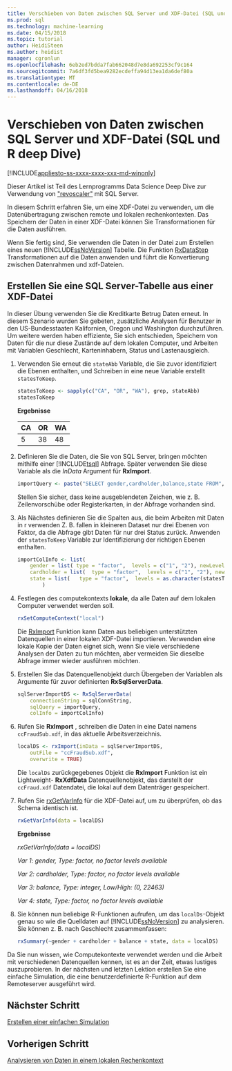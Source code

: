 ```yaml
---
title: Verschieben von Daten zwischen SQL Server und XDF-Datei (SQL und R deep Dive) | Microsoft Docs
ms.prod: sql
ms.technology: machine-learning
ms.date: 04/15/2018
ms.topic: tutorial
author: HeidiSteen
ms.author: heidist
manager: cgronlun
ms.openlocfilehash: 6eb2ed7bdda7fab662048d7e8da692253cf9c164
ms.sourcegitcommit: 7a6df3fd5bea9282ecdeffa94d13ea1da6def80a
ms.translationtype: MT
ms.contentlocale: de-DE
ms.lasthandoff: 04/16/2018
---
```

# <a name="move-data-between-sql-server-and-xdf-file-sql-and-r-deep-dive"></a>Verschieben von Daten zwischen SQL Server und XDF-Datei (SQL und R deep Dive)
[!INCLUDE[appliesto-ss-xxxx-xxxx-xxx-md-winonly](../../includes/appliesto-ss-xxxx-xxxx-xxx-md-winonly.md)]

Dieser Artikel ist Teil des Lernprogramms Data Science Deep Dive zur Verwendung von ["revoscaler"](https://docs.microsoft.com/machine-learning-server/r-reference/revoscaler/revoscaler) mit SQL Server.

In diesem Schritt erfahren Sie, um eine XDF-Datei zu verwenden, um die Datenübertragung zwischen remote und lokalen rechenkontexten. Das Speichern der Daten in einer XDF-Datei können Sie Transformationen für die Daten ausführen.

Wenn Sie fertig sind, Sie verwenden die Daten in der Datei zum Erstellen eines neuen [!INCLUDE[ssNoVersion](../../includes/ssnoversion-md.md)] Tabelle. Die Funktion [RxDataStep](https://docs.microsoft.com/machine-learning-server/r-reference/revoscaler/rxdatastep) Transformationen auf die Daten anwenden und führt die Konvertierung zwischen Datenrahmen und xdf-Dateien.
  
## <a name="create-a-sql-server-table-from-an-xdf-file"></a>Erstellen Sie eine SQL Server-Tabelle aus einer XDF-Datei

In dieser Übung verwenden Sie die Kreditkarte Betrug Daten erneut. In diesem Szenario wurden Sie gebeten, zusätzliche Analysen für Benutzer in den US-Bundesstaaten Kalifornien, Oregon und Washington durchzuführen. Um weitere werden haben effiziente, Sie sich entschieden, Speichern von Daten für die nur diese Zustände auf dem lokalen Computer, und Arbeiten mit Variablen Geschlecht, Karteninhabern, Status und Lastenausgleich.

1. Verwenden Sie erneut die `stateAbb` Variable, die Sie zuvor identifiziert die Ebenen enthalten, und Schreiben in eine neue Variable erstellt `statesToKeep`.
  
    ```R
    statesToKeep <- sapply(c("CA", "OR", "WA"), grep, stateAbb)
    statesToKeep
    ```
    **Ergebnisse**
    
    CA|OR|WA
    ----|----|----
    5|38|48
    
2. Definieren Sie die Daten, die Sie von SQL Server, bringen möchten mithilfe einer [!INCLUDE[tsql](../../includes/tsql-md.md)] Abfrage.  Später verwenden Sie diese Variable als die *InData* Argument für **RxImport**.
  
    ```R
    importQuery <- paste("SELECT gender,cardholder,balance,state FROM",  sqlFraudTable,  "WHERE (state = 5 OR state = 38 OR state = 48)")
    ```
  
    Stellen Sie sicher, dass keine ausgeblendeten Zeichen, wie z. B. Zeilenvorschübe oder Registerkarten, in der Abfrage vorhanden sind.
  
3. Als Nächstes definieren Sie die Spalten aus, die beim Arbeiten mit Daten in r verwenden Z. B. fallen in kleineren Dataset nur drei Ebenen von Faktor, da die Abfrage gibt Daten für nur drei Status zurück.  Anwenden der `statesToKeep` Variable zur Identifizierung der richtigen Ebenen enthalten.
  
    ```R
    importColInfo <- list(
        gender = list( type = "factor",  levels = c("1", "2"), newLevels = c("Male", "Female")),
        cardholder = list(  type = "factor",  levels = c("1", "2"), newLevels = c("Principal", "Secondary")),
        state = list(   type = "factor",  levels = as.character(statesToKeep), newLevels = names(statesToKeep))
            )
    ```
  
4. Festlegen des computekontexts **lokale**, da alle Daten auf dem lokalen Computer verwendet werden soll.
  
    ```R
    rxSetComputeContext("local")
    ```
    
    Die [RxImport](https://docs.microsoft.com/machine-learning-server/r-reference/revoscaler/rxsqlserverdata) Funktion kann Daten aus beliebigen unterstützten Datenquellen in einer lokalen XDF-Datei importieren. Verwenden eine lokale Kopie der Daten eignet sich, wenn Sie viele verschiedene Analysen der Daten zu tun möchten, aber vermeiden Sie dieselbe Abfrage immer wieder ausführen möchten.

5. Erstellen Sie das Datenquellenobjekt durch Übergeben der Variablen als Argumente für zuvor definierten **RxSqlServerData**.
  
    ```R
    sqlServerImportDS <- RxSqlServerData(
        connectionString = sqlConnString,
        sqlQuery = importQuery,
        colInfo = importColInfo)
    ```
  
6. Rufen Sie **RxImport** , schreiben die Daten in eine Datei namens `ccFraudSub.xdf`, in das aktuelle Arbeitsverzeichnis.
  
    ```R
    localDS <- rxImport(inData = sqlServerImportDS,
        outFile = "ccFraudSub.xdf",
        overwrite = TRUE)
    ```
  
    Die `localDs` zurückgegebenes Objekt die **RxImport** Funktion ist ein Lightweight- **RxXdfData** Datenquellenobjekt, das darstellt der `ccFraud.xdf` Datendatei, die lokal auf dem Datenträger gespeichert.
  
7. Rufen Sie [rxGetVarInfo](https://docs.microsoft.com/machine-learning-server/r-reference/revoscaler/rxgetvarinfoxdf) für die XDF-Datei auf, um zu überprüfen, ob das Schema identisch ist.
  
    ```R
    rxGetVarInfo(data = localDS)
    ```

    **Ergebnisse**
    
    *rxGetVarInfo(data = localDS)*

    *Var 1: gender, Type: factor, no factor levels available*

    *Var 2: cardholder, Type: factor, no factor levels available*

    *Var 3: balance, Type: integer, Low/High: (0, 22463)*

    *Var 4: state, Type: factor, no factor levels available*
  
8. Sie können nun beliebige R-Funktionen aufrufen, um das `localDs`-Objekt genau so wie die Quelldaten auf [!INCLUDE[ssNoVersion](../../includes/ssnoversion-md.md)] zu analysieren. Sie können z. B. nach Geschlecht zusammenfassen:
  
    ```R
    rxSummary(~gender + cardholder + balance + state, data = localDS)
    ```

Da Sie nun wissen, wie Computekontexte verwendet werden und die Arbeit mit verschiedenen Datenquellen kennen, ist es an der Zeit, etwas lustiges auszuprobieren. In der nächsten und letzten Lektion erstellen Sie eine einfache Simulation, die eine benutzerdefinierte R-Funktion auf dem Remoteserver ausgeführt wird.

## <a name="next-step"></a>Nächster Schritt

[Erstellen einer einfachen Simulation](../../advanced-analytics/tutorials/deepdive-create-a-simple-simulation.md)

## <a name="previous-step"></a>Vorherigen Schritt

[Analysieren von Daten in einem lokalen Rechenkontext](../../advanced-analytics/tutorials/deepdive-analyze-data-in-local-compute-context.md)



